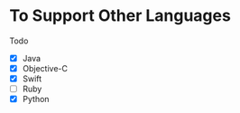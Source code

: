 # To Support Other Languages



Todo

- [x] Java
- [x] Objective-C
- [x] Swift
- [ ] Ruby
- [x] Python